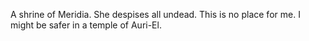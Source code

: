 A shrine of Meridia. She despises all undead. This is no place for me. I might be safer in a temple of Auri-El.

